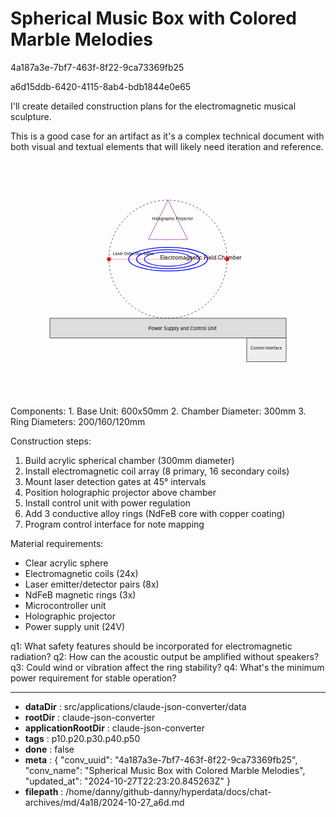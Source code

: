 # Spherical Music Box with Colored Marble Melodies

4a187a3e-7bf7-463f-8f22-9ca73369fb25

a6d15ddb-6420-4115-8ab4-bdb1844e0e65

 I'll create detailed construction plans for the electromagnetic musical sculpture.

<antThinking>This is a good case for an artifact as it's a complex technical document with both visual and textual elements that will likely need iteration and reference.</antThinking>

<antArtifact identifier="musical-sculpture" type="image/svg+xml" title="Electromagnetic Musical Sculpture Blueprint">
<svg viewBox="0 0 800 600" xmlns="http://www.w3.org/2000/svg">
  <!-- Base Unit -->
  <rect x="100" y="400" width="600" height="50" fill="#ddd" stroke="black"/>
  <text x="350" y="430" font-size="12">Power Supply and Control Unit</text>
  
  <!-- Main Chamber -->
  <circle cx="400" cy="250" r="150" fill="none" stroke="black" stroke-dasharray="5,5"/>
  <text x="380" y="250" font-size="14">Electromagnetic Field Chamber</text>
  
  <!-- Levitation Rings -->
  <ellipse cx="400" cy="250" rx="100" ry="30" fill="none" stroke="blue" stroke-width="2"/>
  <ellipse cx="400" cy="250" rx="80" ry="24" fill="none" stroke="blue" stroke-width="2"/>
  <ellipse cx="400" cy="250" rx="60" ry="18" fill="none" stroke="blue" stroke-width="2"/>
  
  <!-- Laser Gates -->
  <line x1="250" y1="250" x2="550" y2="250" stroke="red" stroke-width="1" stroke-dasharray="2,2"/>
  <circle cx="250" cy="250" r="5" fill="red"/>
  <circle cx="550" cy="250" r="5" fill="red"/>
  <text x="260" y="240" font-size="10">Laser Detection Gates</text>
  
  <!-- Holographic Projector -->
  <path d="M400,100 L350,200 L450,200 Z" fill="none" stroke="purple"/>
  <text x="360" y="150" font-size="10">Holographic Projector</text>
  
  <!-- Control Panel -->
  <rect x="600" y="450" width="100" height="60" fill="#eee" stroke="black"/>
  <text x="610" y="480" font-size="10">Control Interface</text>
  
  <!-- Dimensions and Notes -->
  <text x="50" y="50" font-size="12" fill="blue">Components:</text>
  <text x="50" y="70" font-size="10">1. Base Unit: 600x50mm</text>
  <text x="50" y="85" font-size="10">2. Chamber Diameter: 300mm</text>
  <text x="50" y="100" font-size="10">3. Ring Diameters: 200/160/120mm</text>
</svg>
</antArtifact>

Construction steps:
1. Build acrylic spherical chamber (300mm diameter)
2. Install electromagnetic coil array (8 primary, 16 secondary coils)
3. Mount laser detection gates at 45° intervals
4. Position holographic projector above chamber
5. Install control unit with power regulation
6. Add 3 conductive alloy rings (NdFeB core with copper coating)
7. Program control interface for note mapping

Material requirements:
- Clear acrylic sphere
- Electromagnetic coils (24x)
- Laser emitter/detector pairs (8x)
- NdFeB magnetic rings (3x)
- Microcontroller unit
- Holographic projector
- Power supply unit (24V)

q1: What safety features should be incorporated for electromagnetic radiation?
q2: How can the acoustic output be amplified without speakers?
q3: Could wind or vibration affect the ring stability?
q4: What's the minimum power requirement for stable operation?

---

* **dataDir** : src/applications/claude-json-converter/data
* **rootDir** : claude-json-converter
* **applicationRootDir** : claude-json-converter
* **tags** : p10.p20.p30.p40.p50
* **done** : false
* **meta** : {
  "conv_uuid": "4a187a3e-7bf7-463f-8f22-9ca73369fb25",
  "conv_name": "Spherical Music Box with Colored Marble Melodies",
  "updated_at": "2024-10-27T22:23:20.845263Z"
}
* **filepath** : /home/danny/github-danny/hyperdata/docs/chat-archives/md/4a18/2024-10-27_a6d.md